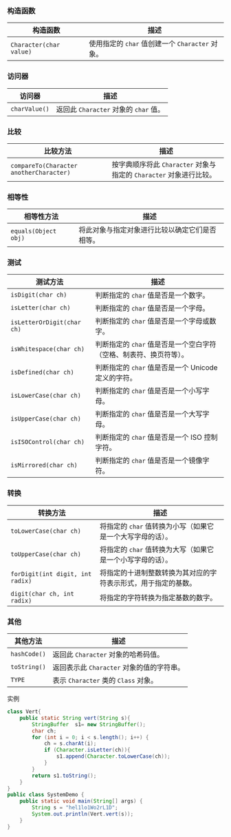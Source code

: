 
### 构造函数

| 构造函数 | 描述 |
| --- | --- |
| `Character(char value)` | 使用指定的 `char` 值创建一个 `Character` 对象。 |

### 访问器

| 访问器 | 描述 |
| --- | --- |
| `charValue()` | 返回此 `Character` 对象的 `char` 值。 |

### 比较

| 比较方法 | 描述 |
| --- | --- |
| `compareTo(Character anotherCharacter)` | 按字典顺序将此 `Character` 对象与指定的 `Character` 对象进行比较。 |

### 相等性

| 相等性方法 | 描述 |
| --- | --- |
| `equals(Object obj)` | 将此对象与指定对象进行比较以确定它们是否相等。 |

### 测试

| 测试方法 | 描述 |
| --- | --- |
| `isDigit(char ch)` | 判断指定的 `char` 值是否是一个数字。 |
| `isLetter(char ch)` | 判断指定的 `char` 值是否是一个字母。 |
| `isLetterOrDigit(char ch)` | 判断指定的 `char` 值是否是一个字母或数字。 |
| `isWhitespace(char ch)` | 判断指定的 `char` 值是否是一个空白字符（空格、制表符、换页符等）。 |
| `isDefined(char ch)` | 判断指定的 `char` 值是否是一个 Unicode 定义的字符。 |
| `isLowerCase(char ch)` | 判断指定的 `char` 值是否是一个小写字母。 |
| `isUpperCase(char ch)` | 判断指定的 `char` 值是否是一个大写字母。 |
| `isISOControl(char ch)` | 判断指定的 `char` 值是否是一个 ISO 控制字符。 |
| `isMirrored(char ch)` | 判断指定的 `char` 值是否是一个镜像字符。 |

### 转换

| 转换方法 | 描述 |
| --- | --- |
| `toLowerCase(char ch)` | 将指定的 `char` 值转换为小写（如果它是一个大写字母的话）。 |
| `toUpperCase(char ch)` | 将指定的 `char` 值转换为大写（如果它是一个小写字母的话）。 |
| `forDigit(int digit, int radix)` | 将指定的十进制整数转换为其对应的字符表示形式，用于指定的基数。 |
| `digit(char ch, int radix)` | 将指定的字符转换为指定基数的数字。 |

### 其他

| 其他方法         | 描述                            |
| ------------ | ----------------------------- |
| `hashCode()` | 返回此 `Character` 对象的哈希码值。      |
| `toString()` | 返回表示此 `Character` 对象的值的字符串。   |
| `TYPE`       | 表示 `Character` 类的 `Class` 对象。 |
实例
```java
class Vert{  
    public static String vert(String s){  
        StringBuffer  s1= new StringBuffer();  
        char ch;  
        for (int i = 0; i < s.length(); i++) {  
            ch = s.charAt(i);  
            if (Character.isLetter(ch)){  
                s1.append(Character.toLowerCase(ch));  
            }  
        }  
        return s1.toString();  
    }  
}  
public class SystemDemo {  
    public static void main(String[] args) {  
        String s = "hel1lo1Wo2rL1D";  
        System.out.println(Vert.vert(s));  
    }  
}
```